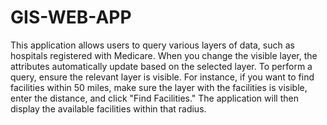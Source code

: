 # GIS-WEB-APP
This application allows users to query various layers of data, such as hospitals registered with Medicare. When you change the visible layer, the attributes automatically update based on the selected layer. To perform a query, ensure the relevant layer is visible. For instance, if you want to find facilities within 50 miles, make sure the layer with the facilities is visible, enter the distance, and click "Find Facilities." The application will then display the available facilities within that radius.
